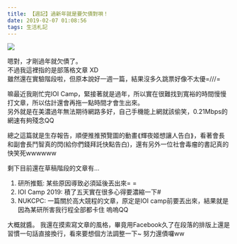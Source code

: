 ```yaml
---
title: 【週記】過新年就是要欠債對唄！
date: 2019-02-07 01:08:56
tags: 生活札記
---
```


![](https://imgur.com/DbAEQEE.jpg)

嗯對，才剛過年就欠債了。  
不過我這裡指的是部落格文章 XD  
雖然還在實驗階段啦，但原本說好一週一篇，結果沒多久跳票好像不太優=///=

<!--more-->

嘛最近我剛忙完IOI Camp，緊接著就是過年，所以實在很難找到寬裕的時間慢慢打文章，所以估計還會再拖一點時間才會生出來。  
另外就是在美濃過年無法期待網路多好，自己手機能上網就該偷笑，0.21Mbps的網速有夠殘念QQ  

總之這篇就是生存報告，順便推推預覽圖的動畫⟪輝夜姬想讓人告白⟫，看著會長和副會長鬥智真的閃(給你們錢拜託快點告白)，還有另外一位社會毒瘤的書記真的快笑死wwwwww

剩下目前還在草稿階段的文章有...  
1. 研所推甄: 某些原因導致必須延後丟出來= =  
2. IOI Camp 2019: 積了五天實在很多心得要濃縮一下#  
3. NUKCPC: 一篇關於高大競程的文章，原定是IOI camp前要丟出來，結果就是因為某研所害我行程全部都卡住 嗚嗚QQ  


大概就醬。
我還在摸索寫文章的風格，畢竟用Facebook久了在段落的排版上還是習慣一句話直接換行，看來要想個方法調整一下~ 努力還債囉ww

